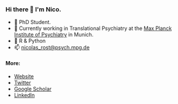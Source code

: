 ### Hi there 👋 I'm Nico.

- 🌱 PhD Student.
- :mag_right: Currently working in Translational Psychiatry at the [Max Planck Institute of Psychiatry](https://www.psych.mpg.de/en) in Munich.
- :rocket: R & Python
- 📫 nicolas_rost@psych.mpg.de


#### More:
- [Website](https://nicorost.github.io)
- [Twitter](https://twitter.com/and_Ramses_II)
- [Google Scholar](https://scholar.google.com/citations?hl=de&user=EO4RPakAAAAJ)
- [LinkedIn](https://www.linkedin.com/in/nicolas-rost-16040218b/)

